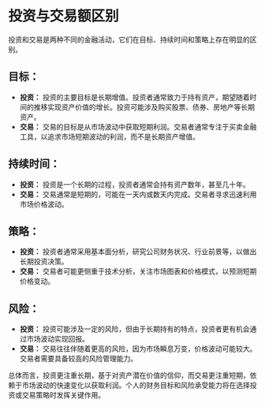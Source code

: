 # 投资与交易额区别

投资和交易是两种不同的金融活动，它们在目标、持续时间和策略上存在明显的区别。

## **目标：**

* **投资：** 投资的主要目标是长期增值。投资者通常致力于持有资产，期望随着时间的推移实现资产价值的增长。投资可能涉及购买股票、债券、房地产等长期资产。
* **交易：** 交易的目标是从市场波动中获取短期利润。交易者通常专注于买卖金融工具，以追求市场短期波动的利润，而不是长期资产增值。

## **持续时间：**

* **投资：** 投资是一个长期的过程，投资者通常会持有资产数年，甚至几十年。
* **交易：** 交易通常是短期的，可能在一天内或数天内完成。交易者寻求迅速利用市场价格波动。

## **策略：**

* **投资：** 投资者通常采用基本面分析，研究公司财务状况、行业前景等，以做出长期投资决策。
* **交易：** 交易者可能更侧重于技术分析，关注市场图表和价格模式，以预测短期价格变动。

## **风险：**

* **投资：** 投资可能涉及一定的风险，但由于长期持有的特点，投资者更有机会通过市场波动实现回报。
* **交易：** 交易往往伴随着更高的风险，因为市场瞬息万变，价格波动可能较大。交易者需要具备较高的风险管理能力。

总体而言，投资更注重长期，基于对资产潜在价值的信仰，而交易更注重短期，依赖于市场波动的快速变化以获取利润。个人的财务目标和风险承受能力将在选择投资或交易策略时发挥关键作用。
